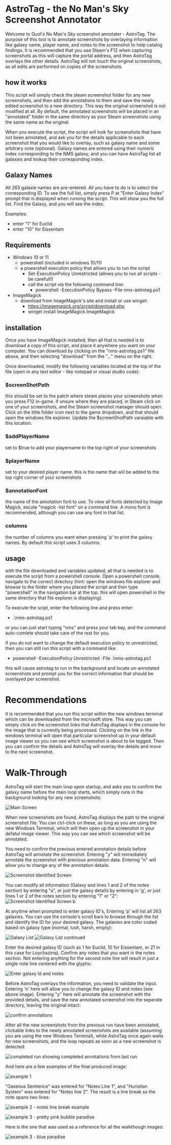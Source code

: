 # AstroTag - the No Man's Sky Screenshot Annotator

Welcome to Quol's No Man's Sky screenshot annotater - AstroTag. 
The purpose of this tool is to annotate screenshots by overlaying information like galaxy name, player name, and notes to the screenshot to help catalog findings. It is recommended that you use Steam's F12 when capturing screenshots as this will capture the portal address, and then AstroTag overlays the other details. AstroTag will not touch the original screenshots, as all edits are performed on copies of the screenshots.

## how it works

This script will simply check the steam screenshot folder for any new screenshots, and then add the annotations to them and save the newly edited screenshot to a new directory. This way the original screenshot is not modified at all. By default, the annotated screenshots will be placed in an "annotated" folder in the same directory as your Steam screenshots using the same name as the original.

When you execute the script, the script will look for screenshots that have not been annotated, and ask you for the details applicable to each screenshot that you would like to overlay, such as galaxy name and some arbitrary note (optional). Galaxy names are entered using their numeric index corresponding to the NMS galaxy, and you can have AstroTag list all galaxies and lookup their corresponding index. 

## Galaxy Names
All 263 galaxie names are pre-entered. All you have to do is to select the corresponding ID. To see the full list, simply press P at "Enter Galaxy Index" prompt that is displayed when running the script. This will show you the full list. Find the Galaxy, and you will see the index. 

Examples:
* enter "1" for Euclid
* enter  "10" for Eissentam

## Requirements

* Windows 10 or 11
    * powershell (included in windows 10/11)
    * a powershell execution policy that allows you to run the script
        * Set-ExecutionPolicy Unrestricted (allows you to run all scripts - be carefull!)
        * call the script via the following command line:
            * powershell -ExecutionPolicy Bypass -File nms-astrotag.ps1
* ImageMagick
    * download from ImageMagick's site and install or use winget:
        * https://imagemagick.org/script/download.php
        * winget install ImageMagick.ImageMagick


## installation

Once you have ImageMagick installed, then all that is needed is to download a copy of this script, and place it anywhere you want on your computer. You can download by clicking on the "nms-astrotag.ps1" file above, and then selecting "download" from the "..." menu on the right.

Once downloaded, modify the following variables located at the top of the file (open in any text editor - like notepad or visual studio code):

### $screenShotPath
this should be set to the patch where steam places your screenshots when you press F12 in-game. if unsure where they are placed, in Steam click on one of your screenshots, and the Steam screenshot manager should open. Click on the little folder icon next to the game dropdown, and that should open the windows file explorer. Update the $screenShotPath varaiable with this location.

### $addPlayerName
set to $true to add your playername to the top right of your screenshots

### $playerName
set to your desired player name. this is the name that will be added to the top right corner of your screenshots

### $annotationFont
the name of the annotation font to use. To view all fonts detected by Image Magick, excute "magick -list font" on a command line. A mono font is recommended, although you can use any font in that list.

### columns
the number of columns you want when pressing 'p' to print the galaxy names. By default this script uses 3 columns.

## usage

with the file downloaded and variables updated, all that is needed is to execute the script from a powershell console. Open a powershell console, navigate to the correct directory (hint: open the windows file explorer and browse to the folder where you placed the script and then type "powershell" in the navigation bar at the top. this will open powershell in the same directory that file explorer is displaying).

To execute the scipt, enter the following line and press enter:

* .\nms-astrotag.ps1

or you can just start typing "nms" and press your tab key, and the command auto-comlete should take care of the rest for you.

if you do not want to change the default execution policy to unrestricted, then you can still run this script with a command like:

* powershell -ExecutionPolicy Unrestricted -File .\nms-astrotag.ps1

this will cause astrotag to run in the background and locate un-annotated screenshots and prompt you for the correct information that should be overlayed per screenshot.

# Recommendations

It is recommended that you run this script within the new windows terminal which can be downloaded from the microsoft store. This way you can simply click on the screenshot links that AstroTag displays in the console for the image that is currently being processed. Clicking on the link in the windows terminal will open that particular screenshot up in your default image viewer so you can see which screenshot is about to be tagged. Then you can confirm the details and AstroTag will overlay the details and move to the next screenshot.

# Walk-Through
AstroTag will start the main loop upon startup, and asks you to confirm the galaxy name before the main loop starts, which simply runs in the background looking for any new screenshots:

![Main Screen](Images/01.png)

When new screenshots are found, AstroTag displays the path to the original screenshot file. You can ctrl-click on these, as long as you are using the new Windows Terminal, which will then open up the screenshot in your defatul image viewer. This way you can see which screenshot will be annotated.

You need to confirm the previous entered annotation details before AstroTag will annotate the screenshot. Entering "y" will immediately annotate the screenshot with previous annotation data. Entering "n" will allow you to change any of the annotation details.

![Screenshot Identified Screen](Images/02.png)

You can modify all information (Galaxy and lines 1 and 2 of the notes section) by entering "a", or just the galaxy details by entering in 'g', or just lines 1 or 2 of the notes section by entering "1" or "2":
![Screenshot Identified Screen b](Images/02b.png)

At anytime when prompted to enter galaxy ID's, Entering 'p' will list all 263 galaxies. You can use the console's scroll bars to browse through the list and identify the ID for your desired galaxy. The galaxies are color coded based on galaxy type (normal, lush, harsh, empty):

![Galaxy List](Images/03.png)
![Galaxy List continued](Images/04.png)

Enter the desired galaxy ID (such as 1 for Euclid, 10 for Eissentam, or 21 in this case for Loychazinq). Confirm any notes that you want in the notes section. Not entering anything for the second note line will result in just a single note line centered with the glyphs:

![Enter galaxy Id and notes](Images/05.png)

Before AstroTag overlays the information, you need to validate the input. Entering 'n' here will allow  you to change the galaxy ID and notes (see above image). Entering "y" here will annotate the screenshot with the provided details, and save the new annotated screenshot into the seperate directory, leaving the original intact:

![confirm annotations](Images/06.png)

After all the new screenshots from the previous run have been annotated, clickable links to the newly annotated screenshots are available (assuming you are using the new Windows Terminal), while AstroTag once again waits for new screenshots, and the loop repeats as soon as a new screenshot is detected:

![completed run showing completed annotations from last run](Images/07.png)

And here are a few examples of the final produced image:

![example 1](Images/20241005172553_1.jpg)

"Gaseous Sentience" was entered for "Notes Line 1", and "Huristlan System" was entered for "Notes line 2". The result is a line break so the note spans two lines:

![example 2 - notes line break example](Images/20241008231007_1.jpg)


![example 3 - pretty pink bubble paradise](Images/20241012161515_1.jpg)

Here is the one that was used as a reference for all the walkthough images:

![example 3 - blue paradise](Images/20241012234415_1.jpg)